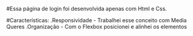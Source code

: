 #Essa página de login foi desenvolvida apenas com Html e Css.

#Características:
.Responsividade - Trabalhei esse conceito com Media Queres
.Organização - Com o Flexbox posicionei e alinhei os elementos
